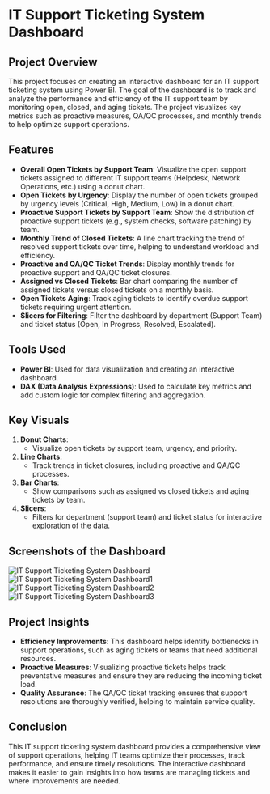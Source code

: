 # IT Support Ticketing System Dashboard

## Project Overview
This project focuses on creating an interactive dashboard for an IT support ticketing system using Power BI. The goal of the dashboard is to track and analyze the performance and efficiency of the IT support team by monitoring open, closed, and aging tickets. The project visualizes key metrics such as proactive measures, QA/QC processes, and monthly trends to help optimize support operations.

## Features
- **Overall Open Tickets by Support Team**: Visualize the open support tickets assigned to different IT support teams (Helpdesk, Network Operations, etc.) using a donut chart.
- **Open Tickets by Urgency**: Display the number of open tickets grouped by urgency levels (Critical, High, Medium, Low) in a donut chart.
- **Proactive Support Tickets by Support Team**: Show the distribution of proactive support tickets (e.g., system checks, software patching) by team.
- **Monthly Trend of Closed Tickets**: A line chart tracking the trend of resolved support tickets over time, helping to understand workload and efficiency.
- **Proactive and QA/QC Ticket Trends**: Display monthly trends for proactive support and QA/QC ticket closures.
- **Assigned vs Closed Tickets**: Bar chart comparing the number of assigned tickets versus closed tickets on a monthly basis.
- **Open Tickets Aging**: Track aging tickets to identify overdue support tickets requiring urgent attention.
- **Slicers for Filtering**: Filter the dashboard by department (Support Team) and ticket status (Open, In Progress, Resolved, Escalated).

## Tools Used
- **Power BI**: Used for data visualization and creating an interactive dashboard.
- **DAX (Data Analysis Expressions)**: Used to calculate key metrics and add custom logic for complex filtering and aggregation.

## Key Visuals
1. **Donut Charts**: 
   - Visualize open tickets by support team, urgency, and priority.
2. **Line Charts**: 
   - Track trends in ticket closures, including proactive and QA/QC processes.
3. **Bar Charts**: 
   - Show comparisons such as assigned vs closed tickets and aging tickets by team.
4. **Slicers**: 
   - Filters for department (support team) and ticket status for interactive exploration of the data.

## Screenshots of the Dashboard
![IT Support Ticketing System Dashboard](https://github.com/user-attachments/assets/fe2b1b72-bcc6-488f-956f-eee9a6b10a98)
![IT Support Ticketing System Dashboard1](https://github.com/user-attachments/assets/aac86206-9fab-456a-bcb7-9f02c5d6f465)
![IT Support Ticketing System Dashboard2](https://github.com/user-attachments/assets/bb2300c6-f149-4fa2-be6f-7ee6dedf5bfe)
![IT Support Ticketing System Dashboard3](https://github.com/user-attachments/assets/44b03341-9543-41da-a9ab-d795075ac52a)

## Project Insights
- **Efficiency Improvements**: This dashboard helps identify bottlenecks in support operations, such as aging tickets or teams that need additional resources.
- **Proactive Measures**: Visualizing proactive tickets helps track preventative measures and ensure they are reducing the incoming ticket load.
- **Quality Assurance**: The QA/QC ticket tracking ensures that support resolutions are thoroughly verified, helping to maintain service quality.

## Conclusion
This IT support ticketing system dashboard provides a comprehensive view of support operations, helping IT teams optimize their processes, track performance, and ensure timely resolutions. The interactive dashboard makes it easier to gain insights into how teams are managing tickets and where improvements are needed.

